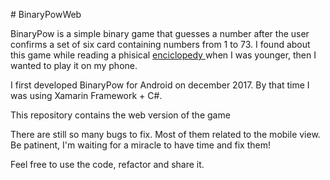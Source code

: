 <p># BinaryPowWeb</p>

<p>BinaryPow is a simple binary game that guesses a number after the user confirms a set of six card containing numbers from 1 to 73. 
I found about this game while reading a phisical <a href="https://www.oceano.com/oceano/catalogo/buscador.asp?IdThemeGN=21&IdThemeLB=21&TypSearch=1&IdBook=38&DbName=GN">enciclopedy </a>when I was younger, then I wanted to play it on my phone.</p>

<p>I first developed BinaryPow for Android on december 2017. By that time I was using Xamarin Framework + C#.</p>

<p>This repository contains the web version of the game</p>

<p>There are still so many bugs to fix. Most of them related to the mobile view. Be patinent, I'm waiting for a miracle to have time and fix them!</p>

<p>Feel free to use the code, refactor and share it.</p>

